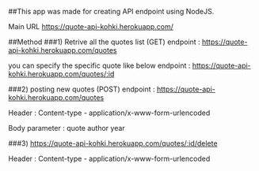 

##This app was made for creating API endpoint using NodeJS.


Main URL
https://quote-api-kohki.herokuapp.com/


##Method
###1) Retrive all the quotes list (GET)
endpoint : https://quote-api-kohki.herokuapp.com/quotes


you can specify the specific quote like below
endpoint : https://quote-api-kohki.herokuapp.com/quotes/:id

###2) posting new quotes (POST)
endpoint : https://quote-api-kohki.herokuapp.com/quotes

Header : 
Content-type - application/x-www-form-urlencoded

Body parameter : 
quote
author 
year


###3) https://quote-api-kohki.herokuapp.com/quotes/:id/delete

Header : 
Content-type - application/x-www-form-urlencoded